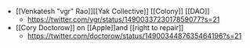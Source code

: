 - [[Venkatesh "vgr" Rao]][[Yak Collective]] [[Colony]] [[DAO]]
    - https://twitter.com/vgr/status/1490033723017859077?s=21
- [[Cory Doctorow]] on [[Apple]]and [[right to repair]]
    - https://twitter.com/doctorow/status/1490034487635464196?s=21
